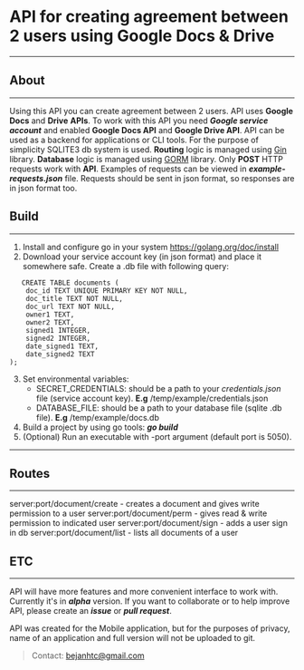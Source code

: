 # API for creating agreement between 2 users using Google Docs & Drive

-------------------------------------------------------------
## About
-------------------------------------------------------------

Using this API you can create agreement between 2 users. API uses **Google Docs** and **Drive** **APIs**. To work with this API you need ***Google service account*** and enabled **Google Docs API** and **Google Drive API**. API can be used as a backend for applications or CLI tools. For the purpose of simplicity SQLITE3 db system is used. 
**Routing** logic is managed using [Gin](https://github.com/gin-gonic/gin) library. **Database** logic is managed using [GORM](https://github.com/jinzhu/gorm/) library.
Only **POST** HTTP requests work with **API**. Examples of requests can be viewed in ***example-requests.json*** file. Requests should be sent in json format, so responses are in json format too.

## Build
-------------------------------------------------------------

1. Install and configure go in your system https://golang.org/doc/install
2. Download your service account key (in json format) and place it somewhere safe. Create a .db file with following query:
```
   CREATE TABLE documents (
	doc_id TEXT UNIQUE PRIMARY KEY NOT NULL,
	doc_title TEXT NOT NULL,
	doc_url TEXT NOT NULL,
	owner1 TEXT,
	owner2 TEXT,
	signed1 INTEGER,
	signed2 INTEGER,
	date_signed1 TEXT,
	date_signed2 TEXT
);
```
3. Set environmental variables:
   - SECRET_CREDENTIALS: should be a path to your *credentials.json* file (service account key). **E.g** /temp/example/credentials.json
   - DATABASE_FILE: should be a path to your database file (sqlite .db file). **E.g** /temp/example/docs.db
4. Build a project by using go tools: ***go build***
5. (Optional) Run an executable with -port argument (default port is 5050).
-------------------------------------------------------------

## Routes
-------------------------------------------------------------

server:port/document/create - creates a document and gives write permission to a user
server:port/document/perm - gives read & write permission to indicated user
server:port/document/sign - adds a user sign in db
server:port/document/list - lists all documents of a user

## ETC
-------------------------------------------------------------
API will have more features and more convenient interface to work with. Currently it's in ***alpha*** version. If you want to collaborate or to help improve API, please create an ***issue*** or ***pull request***.

API was created for the Mobile application, but for the purposes of privacy, name of an application and full version will not be uploaded to git.

> Contact: bejanhtc@gmail.com